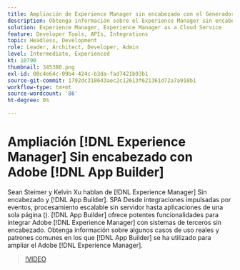 ```yaml
---
title: Ampliación de Experience Manager sin encabezado con el Generador de aplicaciones
description: Obtenga información sobre el Experience Manager sin encabezado y el Generador de aplicaciones de Adobe. AEM SPA Integrar la integración con sistemas de terceros, desde integraciones impulsadas por eventos, procesamiento escalable sin servidor hasta aplicaciones de una sola página ().
solution: Experience Manager, Experience Manager as a Cloud Service
feature: Developer Tools, APIs, Integrations
topic: Headless, Development
role: Leader, Architect, Developer, Admin
level: Intermediate, Experienced
kt: 10790
thumbnail: 345380.png
exl-id: 00c4e64c-09b4-424c-b3da-fad7421b93b1
source-git-commit: 1792dc318643aec2c12613f621361d72a7a918b1
workflow-type: tm+mt
source-wordcount: '86'
ht-degree: 0%

---
```


# Ampliación [!DNL Experience Manager] Sin encabezado con Adobe [!DNL App Builder]

Sean Steimer y Kelvin Xu hablan de [!DNL Experience Manager] Sin encabezado y [!DNL App Builder]. SPA Desde integraciones impulsadas por eventos, procesamiento escalable sin servidor hasta aplicaciones de una sola página (). [!DNL App Builder] ofrece potentes funcionalidades para integrar Adobe [!DNL Experience Manager] con sistemas de terceros sin encabezado. Obtenga información sobre algunos casos de uso reales y patrones comunes en los que [!DNL App Builder] se ha utilizado para ampliar el Adobe [!DNL Experience Manager].

>[!VIDEO](https://video.tv.adobe.com/v/345380/?quality=12&learn=on)
